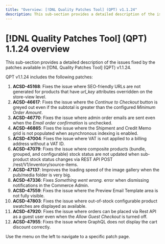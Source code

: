 ```yaml
---
title: "Overview: [!DNL Quality Patches Tool] (QPT) v1.1.24"
description: This sub-section provides a detailed description of the issues fixed by the patches available in [!DNL Quality Patches Tool] (QPT) v1.1.24.
---
```

# [!DNL Quality Patches Tool] (QPT) 1.1.24 overview

This sub-section provides a detailed description of the issues fixed by the patches available in [!DNL Quality Patches Tool] (QPT) v1.1.24.

QPT v1.1.24 includes the following patches:

1. **ACSD-45168**: Fixes the issue where SEO-friendly URLs are not generated for products that have *url_key* attributes overridden on the store-view level.
1. **ACSD-46617**: Fixes the issue where the *Continue to Checkout* button is greyed out even if the subtotal is greater than the configured *Minimum Order Amount*.
1. **ACSD-46770**: Fixes the issue where admin order emails are sent even when the *Email order confirmation* is unchecked.
1. **ACSD-46865**: Fixes the issue where the Shipment and Credit Memo grid is not populated when asynchronous indexing is enabled.
1. **ACSD-47004**: Fixes the issue where VAT is not applied to a billing address without a VAT ID.
1. **ACSD-47079**: Fixes the issue where composite products (bundle, grouped, and configurable) stock status are not updated when sub-product stock status changes via REST API POST /rest/V1/inventory/source-items.
1. **ACSD-47137**: Improves the loading speed of the image gallery when the pub/media folder is very big.
1. **ACSD-47336**: Fixes *Something went wrong.* error when dismissing notifications in the Commerce Admin.
1. **ACSD-47559**: Fixes the issue where the Preview Email Template area is not fully visible.
1. **ACSD-47803**: Fixes the issue where out-of-stock configurable product swatches are displayed as available.
1. **ACSD-47920**: Fixes the issue where orders can be placed via Rest API as a guest user even when the *Allow Guest Checkout* is turned off.
1. **ACSD-47955**: Fixes the issue where GraphQL does not display the cart discount correctly.

Use the menu on the left to navigate to a specific patch page.

